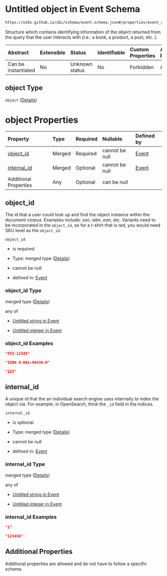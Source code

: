 # Untitled object in Event Schema

```txt
https://o19s.github.io/ubi/schema/event.schema.json#/properties/event_attributes/properties/object
```

Structure which contains identifying information of the object returned from the query that the user interacts with (i.e.: a book, a product, a post, etc..).

| Abstract            | Extensible | Status         | Identifiable | Custom Properties | Additional Properties | Access Restrictions | Defined In                                                                |
| :------------------ | :--------- | :------------- | :----------- | :---------------- | :-------------------- | :------------------ | :------------------------------------------------------------------------ |
| Can be instantiated | No         | Unknown status | No           | Forbidden         | Allowed               | none                | [event.schema.json\*](../../out/event.schema.json "open original schema") |

## object Type

`object` ([Details](event-properties-event_attributes-properties-object.md))

# object Properties

| Property                     | Type   | Required | Nullable       | Defined by                                                                                                                                                                                                         |
| :--------------------------- | :----- | :------- | :------------- | :----------------------------------------------------------------------------------------------------------------------------------------------------------------------------------------------------------------- |
| [object\_id](#object_id)     | Merged | Required | cannot be null | [Event](event-properties-event_attributes-properties-object-properties-object_id.md "https://o19s.github.io/ubi/schema/event.schema.json#/properties/event_attributes/properties/object/properties/object_id")     |
| [internal\_id](#internal_id) | Merged | Optional | cannot be null | [Event](event-properties-event_attributes-properties-object-properties-internal_id.md "https://o19s.github.io/ubi/schema/event.schema.json#/properties/event_attributes/properties/object/properties/internal_id") |
| Additional Properties        | Any    | Optional | can be null    |                                                                                                                                                                                                                    |

## object\_id

The id that a user could look up and find the object instance within the *document corpus*.  Examples include: *ssn*, *isbn*, *ean*, etc. Variants need to be incorporated in the `object_id`, so for a t-shirt that is red, you would need SKU level as the `object_id`.

`object_id`

* is required

* Type: merged type ([Details](event-properties-event_attributes-properties-object-properties-object_id.md))

* cannot be null

* defined in: [Event](event-properties-event_attributes-properties-object-properties-object_id.md "https://o19s.github.io/ubi/schema/event.schema.json#/properties/event_attributes/properties/object/properties/object_id")

### object\_id Type

merged type ([Details](event-properties-event_attributes-properties-object-properties-object_id.md))

any of

* [Untitled string in Event](event-properties-event_attributes-properties-object-properties-object_id-anyof-0.md "check type definition")

* [Untitled integer in Event](event-properties-event_attributes-properties-object-properties-object_id-anyof-1.md "check type definition")

### object\_id Examples

```json
"XYZ-12345"
```

```json
"ISBN 0-061-96436-0"
```

```json
"123"
```

## internal\_id

A unique id that the an individual search engine uses internally to index the object via.  For example, in OpenSearch, think the `_id` field in the indices.

`internal_id`

* is optional

* Type: merged type ([Details](event-properties-event_attributes-properties-object-properties-internal_id.md))

* cannot be null

* defined in: [Event](event-properties-event_attributes-properties-object-properties-internal_id.md "https://o19s.github.io/ubi/schema/event.schema.json#/properties/event_attributes/properties/object/properties/internal_id")

### internal\_id Type

merged type ([Details](event-properties-event_attributes-properties-object-properties-internal_id.md))

any of

* [Untitled string in Event](event-properties-event_attributes-properties-object-properties-internal_id-anyof-0.md "check type definition")

* [Untitled integer in Event](event-properties-event_attributes-properties-object-properties-internal_id-anyof-1.md "check type definition")

### internal\_id Examples

```json
"1"
```

```json
"123456"
```

## Additional Properties

Additional properties are allowed and do not have to follow a specific schema

